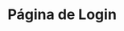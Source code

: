 # Página de Login
<h2 align="center> Página de Login</h2>
<p>Página simples de login usando HTML e Css como prática final de estudos sobre Css e seus componentes.</p>

